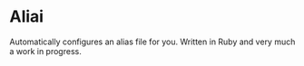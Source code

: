 Aliai
=====

Automatically configures an alias file for you.  Written in Ruby and very much a work in progress.
